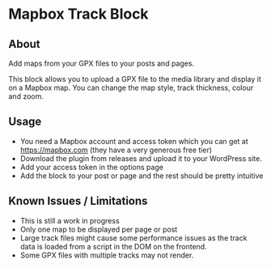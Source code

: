 # Mapbox Track Block

## About

Add maps from your GPX files to your posts and pages. 

This block allows you to upload a GPX file to the media library and display it on a Mapbox map. You can change the map style, track thickness, colour and zoom.

## Usage

- You need a Mapbox account and access token which you can get at https://mapbox.com (they have a very generous free tier)
- Download the plugin from releases and upload it to your WordPress site.
- Add your access token in the options page
- Add the block to your post or page and the rest should be pretty intuitive

## Known Issues / Limitations

- This is still a work in progress
- Only one map to be displayed per page or post
- Large track files might cause some performance issues as the track data is loaded from a script in the DOM on the frontend.
- Some GPX files with multiple tracks may not render.



